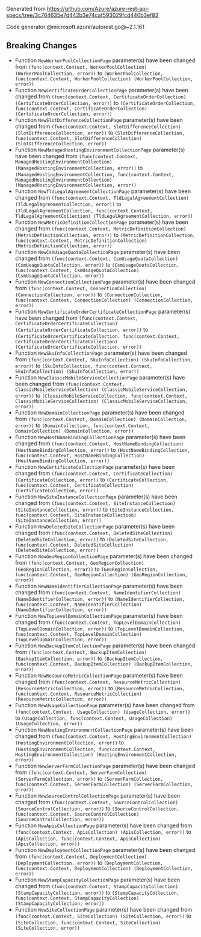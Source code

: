 Generated from https://github.com/Azure/azure-rest-api-specs/tree/3c764635e7d442b3e74caf593029fcd440b3ef82

Code generator @microsoft.azure/autorest.go@~2.1.161

## Breaking Changes

- Function `NewWorkerPoolCollectionPage` parameter(s) have been changed from `(func(context.Context, WorkerPoolCollection) (WorkerPoolCollection, error))` to `(WorkerPoolCollection, func(context.Context, WorkerPoolCollection) (WorkerPoolCollection, error))`
- Function `NewCertificateOrderCollectionPage` parameter(s) have been changed from `(func(context.Context, CertificateOrderCollection) (CertificateOrderCollection, error))` to `(CertificateOrderCollection, func(context.Context, CertificateOrderCollection) (CertificateOrderCollection, error))`
- Function `NewSlotDifferenceCollectionPage` parameter(s) have been changed from `(func(context.Context, SlotDifferenceCollection) (SlotDifferenceCollection, error))` to `(SlotDifferenceCollection, func(context.Context, SlotDifferenceCollection) (SlotDifferenceCollection, error))`
- Function `NewManagedHostingEnvironmentCollectionPage` parameter(s) have been changed from `(func(context.Context, ManagedHostingEnvironmentCollection) (ManagedHostingEnvironmentCollection, error))` to `(ManagedHostingEnvironmentCollection, func(context.Context, ManagedHostingEnvironmentCollection) (ManagedHostingEnvironmentCollection, error))`
- Function `NewTldLegalAgreementCollectionPage` parameter(s) have been changed from `(func(context.Context, TldLegalAgreementCollection) (TldLegalAgreementCollection, error))` to `(TldLegalAgreementCollection, func(context.Context, TldLegalAgreementCollection) (TldLegalAgreementCollection, error))`
- Function `NewMetricDefinitionCollectionPage` parameter(s) have been changed from `(func(context.Context, MetricDefinitionCollection) (MetricDefinitionCollection, error))` to `(MetricDefinitionCollection, func(context.Context, MetricDefinitionCollection) (MetricDefinitionCollection, error))`
- Function `NewCsmUsageQuotaCollectionPage` parameter(s) have been changed from `(func(context.Context, CsmUsageQuotaCollection) (CsmUsageQuotaCollection, error))` to `(CsmUsageQuotaCollection, func(context.Context, CsmUsageQuotaCollection) (CsmUsageQuotaCollection, error))`
- Function `NewConnectionCollectionPage` parameter(s) have been changed from `(func(context.Context, ConnectionCollection) (ConnectionCollection, error))` to `(ConnectionCollection, func(context.Context, ConnectionCollection) (ConnectionCollection, error))`
- Function `NewCertificateOrderCertificateCollectionPage` parameter(s) have been changed from `(func(context.Context, CertificateOrderCertificateCollection) (CertificateOrderCertificateCollection, error))` to `(CertificateOrderCertificateCollection, func(context.Context, CertificateOrderCertificateCollection) (CertificateOrderCertificateCollection, error))`
- Function `NewSkuInfoCollectionPage` parameter(s) have been changed from `(func(context.Context, SkuInfoCollection) (SkuInfoCollection, error))` to `(SkuInfoCollection, func(context.Context, SkuInfoCollection) (SkuInfoCollection, error))`
- Function `NewClassicMobileServiceCollectionPage` parameter(s) have been changed from `(func(context.Context, ClassicMobileServiceCollection) (ClassicMobileServiceCollection, error))` to `(ClassicMobileServiceCollection, func(context.Context, ClassicMobileServiceCollection) (ClassicMobileServiceCollection, error))`
- Function `NewDomainCollectionPage` parameter(s) have been changed from `(func(context.Context, DomainCollection) (DomainCollection, error))` to `(DomainCollection, func(context.Context, DomainCollection) (DomainCollection, error))`
- Function `NewHostNameBindingCollectionPage` parameter(s) have been changed from `(func(context.Context, HostNameBindingCollection) (HostNameBindingCollection, error))` to `(HostNameBindingCollection, func(context.Context, HostNameBindingCollection) (HostNameBindingCollection, error))`
- Function `NewCertificateCollectionPage` parameter(s) have been changed from `(func(context.Context, CertificateCollection) (CertificateCollection, error))` to `(CertificateCollection, func(context.Context, CertificateCollection) (CertificateCollection, error))`
- Function `NewSiteInstanceCollectionPage` parameter(s) have been changed from `(func(context.Context, SiteInstanceCollection) (SiteInstanceCollection, error))` to `(SiteInstanceCollection, func(context.Context, SiteInstanceCollection) (SiteInstanceCollection, error))`
- Function `NewDeletedSiteCollectionPage` parameter(s) have been changed from `(func(context.Context, DeletedSiteCollection) (DeletedSiteCollection, error))` to `(DeletedSiteCollection, func(context.Context, DeletedSiteCollection) (DeletedSiteCollection, error))`
- Function `NewGeoRegionCollectionPage` parameter(s) have been changed from `(func(context.Context, GeoRegionCollection) (GeoRegionCollection, error))` to `(GeoRegionCollection, func(context.Context, GeoRegionCollection) (GeoRegionCollection, error))`
- Function `NewNameIdentifierCollectionPage` parameter(s) have been changed from `(func(context.Context, NameIdentifierCollection) (NameIdentifierCollection, error))` to `(NameIdentifierCollection, func(context.Context, NameIdentifierCollection) (NameIdentifierCollection, error))`
- Function `NewTopLevelDomainCollectionPage` parameter(s) have been changed from `(func(context.Context, TopLevelDomainCollection) (TopLevelDomainCollection, error))` to `(TopLevelDomainCollection, func(context.Context, TopLevelDomainCollection) (TopLevelDomainCollection, error))`
- Function `NewBackupItemCollectionPage` parameter(s) have been changed from `(func(context.Context, BackupItemCollection) (BackupItemCollection, error))` to `(BackupItemCollection, func(context.Context, BackupItemCollection) (BackupItemCollection, error))`
- Function `NewResourceMetricCollectionPage` parameter(s) have been changed from `(func(context.Context, ResourceMetricCollection) (ResourceMetricCollection, error))` to `(ResourceMetricCollection, func(context.Context, ResourceMetricCollection) (ResourceMetricCollection, error))`
- Function `NewUsageCollectionPage` parameter(s) have been changed from `(func(context.Context, UsageCollection) (UsageCollection, error))` to `(UsageCollection, func(context.Context, UsageCollection) (UsageCollection, error))`
- Function `NewHostingEnvironmentCollectionPage` parameter(s) have been changed from `(func(context.Context, HostingEnvironmentCollection) (HostingEnvironmentCollection, error))` to `(HostingEnvironmentCollection, func(context.Context, HostingEnvironmentCollection) (HostingEnvironmentCollection, error))`
- Function `NewServerFarmCollectionPage` parameter(s) have been changed from `(func(context.Context, ServerFarmCollection) (ServerFarmCollection, error))` to `(ServerFarmCollection, func(context.Context, ServerFarmCollection) (ServerFarmCollection, error))`
- Function `NewSourceControlCollectionPage` parameter(s) have been changed from `(func(context.Context, SourceControlCollection) (SourceControlCollection, error))` to `(SourceControlCollection, func(context.Context, SourceControlCollection) (SourceControlCollection, error))`
- Function `NewApisCollectionPage` parameter(s) have been changed from `(func(context.Context, ApisCollection) (ApisCollection, error))` to `(ApisCollection, func(context.Context, ApisCollection) (ApisCollection, error))`
- Function `NewDeploymentCollectionPage` parameter(s) have been changed from `(func(context.Context, DeploymentCollection) (DeploymentCollection, error))` to `(DeploymentCollection, func(context.Context, DeploymentCollection) (DeploymentCollection, error))`
- Function `NewStampCapacityCollectionPage` parameter(s) have been changed from `(func(context.Context, StampCapacityCollection) (StampCapacityCollection, error))` to `(StampCapacityCollection, func(context.Context, StampCapacityCollection) (StampCapacityCollection, error))`
- Function `NewSiteCollectionPage` parameter(s) have been changed from `(func(context.Context, SiteCollection) (SiteCollection, error))` to `(SiteCollection, func(context.Context, SiteCollection) (SiteCollection, error))`
